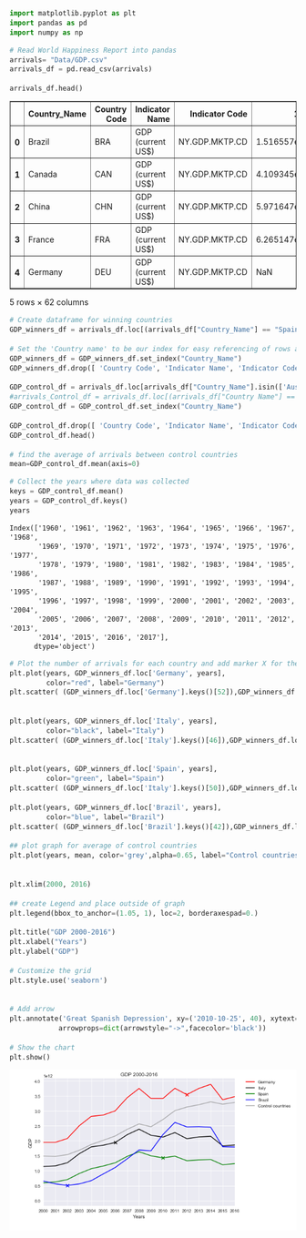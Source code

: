 

```python
import matplotlib.pyplot as plt
import pandas as pd
import numpy as np
```


```python
# Read World Happiness Report into pandas
arrivals= "Data/GDP.csv"
arrivals_df = pd.read_csv(arrivals)

arrivals_df.head()
```




<div>
<style scoped>
    .dataframe tbody tr th:only-of-type {
        vertical-align: middle;
    }

    .dataframe tbody tr th {
        vertical-align: top;
    }

    .dataframe thead th {
        text-align: right;
    }
</style>
<table border="1" class="dataframe">
  <thead>
    <tr style="text-align: right;">
      <th></th>
      <th>Country_Name</th>
      <th>Country Code</th>
      <th>Indicator Name</th>
      <th>Indicator Code</th>
      <th>1960</th>
      <th>1961</th>
      <th>1962</th>
      <th>1963</th>
      <th>1964</th>
      <th>1965</th>
      <th>...</th>
      <th>2008</th>
      <th>2009</th>
      <th>2010</th>
      <th>2011</th>
      <th>2012</th>
      <th>2013</th>
      <th>2014</th>
      <th>2015</th>
      <th>2016</th>
      <th>2017</th>
    </tr>
  </thead>
  <tbody>
    <tr>
      <th>0</th>
      <td>Brazil</td>
      <td>BRA</td>
      <td>GDP (current US$)</td>
      <td>NY.GDP.MKTP.CD</td>
      <td>1.516557e+10</td>
      <td>1.523685e+10</td>
      <td>1.992629e+10</td>
      <td>2.302148e+10</td>
      <td>2.121189e+10</td>
      <td>2.179004e+10</td>
      <td>...</td>
      <td>1.695820e+12</td>
      <td>1.667020e+12</td>
      <td>2.208870e+12</td>
      <td>2.616200e+12</td>
      <td>2.465190e+12</td>
      <td>2.472810e+12</td>
      <td>2.455990e+12</td>
      <td>1.803650e+12</td>
      <td>1.796190e+12</td>
      <td>NaN</td>
    </tr>
    <tr>
      <th>1</th>
      <td>Canada</td>
      <td>CAN</td>
      <td>GDP (current US$)</td>
      <td>NY.GDP.MKTP.CD</td>
      <td>4.109345e+10</td>
      <td>4.076797e+10</td>
      <td>4.197885e+10</td>
      <td>4.465717e+10</td>
      <td>4.888294e+10</td>
      <td>5.390957e+10</td>
      <td>...</td>
      <td>1.549130e+12</td>
      <td>1.371150e+12</td>
      <td>1.613460e+12</td>
      <td>1.788650e+12</td>
      <td>1.824290e+12</td>
      <td>1.842630e+12</td>
      <td>1.799270e+12</td>
      <td>1.559620e+12</td>
      <td>1.535770e+12</td>
      <td>NaN</td>
    </tr>
    <tr>
      <th>2</th>
      <td>China</td>
      <td>CHN</td>
      <td>GDP (current US$)</td>
      <td>NY.GDP.MKTP.CD</td>
      <td>5.971647e+10</td>
      <td>5.005687e+10</td>
      <td>4.720936e+10</td>
      <td>5.070680e+10</td>
      <td>5.970834e+10</td>
      <td>7.043627e+10</td>
      <td>...</td>
      <td>4.598210e+12</td>
      <td>5.109950e+12</td>
      <td>6.100620e+12</td>
      <td>7.572550e+12</td>
      <td>8.560550e+12</td>
      <td>9.607220e+12</td>
      <td>1.048240e+13</td>
      <td>1.106470e+13</td>
      <td>1.119910e+13</td>
      <td>NaN</td>
    </tr>
    <tr>
      <th>3</th>
      <td>France</td>
      <td>FRA</td>
      <td>GDP (current US$)</td>
      <td>NY.GDP.MKTP.CD</td>
      <td>6.265147e+10</td>
      <td>6.834674e+10</td>
      <td>7.631378e+10</td>
      <td>8.555111e+10</td>
      <td>9.490659e+10</td>
      <td>1.021610e+11</td>
      <td>...</td>
      <td>2.923470e+12</td>
      <td>2.693830e+12</td>
      <td>2.646840e+12</td>
      <td>2.862680e+12</td>
      <td>2.681420e+12</td>
      <td>2.808510e+12</td>
      <td>2.849310e+12</td>
      <td>2.433560e+12</td>
      <td>2.465450e+12</td>
      <td>NaN</td>
    </tr>
    <tr>
      <th>4</th>
      <td>Germany</td>
      <td>DEU</td>
      <td>GDP (current US$)</td>
      <td>NY.GDP.MKTP.CD</td>
      <td>NaN</td>
      <td>NaN</td>
      <td>NaN</td>
      <td>NaN</td>
      <td>NaN</td>
      <td>NaN</td>
      <td>...</td>
      <td>3.752370e+12</td>
      <td>3.418010e+12</td>
      <td>3.417090e+12</td>
      <td>3.757700e+12</td>
      <td>3.543980e+12</td>
      <td>3.752510e+12</td>
      <td>3.890610e+12</td>
      <td>3.375610e+12</td>
      <td>3.477800e+12</td>
      <td>NaN</td>
    </tr>
  </tbody>
</table>
<p>5 rows × 62 columns</p>
</div>




```python
# Create dataframe for winning countries
GDP_winners_df = arrivals_df.loc[(arrivals_df["Country_Name"] == "Spain")|(arrivals_df["Country_Name"] == "Italy") | (arrivals_df["Country_Name"] == "Germany")| (arrivals_df["Country_Name"] == "Brazil")]

# Set the 'Country name' to be our index for easy referencing of rows and drop colmns we dont need
GDP_winners_df = GDP_winners_df.set_index("Country_Name")
GDP_winners_df.drop([ 'Country Code', 'Indicator Name', 'Indicator Code'], axis=1, inplace=True)

GDP_control_df = arrivals_df.loc[arrivals_df["Country_Name"].isin(['Australia','Canada','China','France','India','Indonesia','Japan','Korea, Rep.','Mexico','Netherlands','Russian Federation','Saudi Arabia','Switzerland','Turkey','United Kingdom','United States'])]
#arrivals_Control_df = arrivals_df.loc[(arrivals_df["Country Name"] == "UK") | (arrivals_df["Country Name"] == "France") | (arrivals_df["Country Name"] == "Brazil") ]
GDP_control_df = GDP_control_df.set_index("Country_Name")

GDP_control_df.drop([ 'Country Code', 'Indicator Name', 'Indicator Code'], axis=1, inplace=True)
GDP_control_df.head()

# find the average of arrivals between control countries
mean=GDP_control_df.mean(axis=0)


```


```python
# Collect the years where data was collected
keys = GDP_control_df.mean()
years = GDP_control_df.keys()
years
```




    Index(['1960', '1961', '1962', '1963', '1964', '1965', '1966', '1967', '1968',
           '1969', '1970', '1971', '1972', '1973', '1974', '1975', '1976', '1977',
           '1978', '1979', '1980', '1981', '1982', '1983', '1984', '1985', '1986',
           '1987', '1988', '1989', '1990', '1991', '1992', '1993', '1994', '1995',
           '1996', '1997', '1998', '1999', '2000', '2001', '2002', '2003', '2004',
           '2005', '2006', '2007', '2008', '2009', '2010', '2011', '2012', '2013',
           '2014', '2015', '2016', '2017'],
          dtype='object')




```python
# Plot the number of arrivals for each country and add marker X for the winning year
plt.plot(years, GDP_winners_df.loc['Germany', years], 
         color="red", label="Germany")
plt.scatter( (GDP_winners_df.loc['Germany'].keys()[52]),GDP_winners_df.loc['Germany', '2012'],  color="red",marker='x',label='_nolegend_')


plt.plot(years, GDP_winners_df.loc['Italy', years], 
         color="black", label="Italy")
plt.scatter( (GDP_winners_df.loc['Italy'].keys()[46]),GDP_winners_df.loc['Italy', '2006'],  color="black",marker='x',label='_nolegend_')


plt.plot(years, GDP_winners_df.loc['Spain', years], 
         color="green", label="Spain")
plt.scatter( (GDP_winners_df.loc['Italy'].keys()[50]),GDP_winners_df.loc['Spain', '2010'],  color="green",marker='x',label='_nolegend_')

plt.plot(years, GDP_winners_df.loc['Brazil', years], 
         color="blue", label="Brazil")
plt.scatter( (GDP_winners_df.loc['Brazil'].keys()[42]),GDP_winners_df.loc['Brazil', '2002'],  color="blue",marker='x',label='_nolegend_')

## plot graph for average of control countries
plt.plot(years, mean, color='grey',alpha=0.65, label="Control countries ")


plt.xlim(2000, 2016)

## create Legend and place outside of graph
plt.legend(bbox_to_anchor=(1.05, 1), loc=2, borderaxespad=0.)

plt.title("GDP 2000-2016")
plt.xlabel("Years")
plt.ylabel("GDP")

# Customize the grid
plt.style.use('seaborn')


# Add arrow
plt.annotate('Great Spanish Depression', xy=('2010-10-25', 40), xytext=('2011-08-25', 60),
            arrowprops=dict(arrowstyle="->",facecolor='black'))

# Show the chart
plt.show()

```


![png](output_4_0.png)

